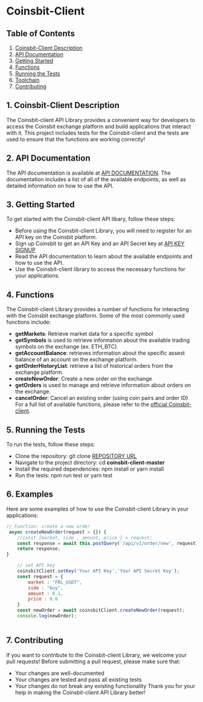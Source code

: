 # Coinsbit-Client 

## Table of Contents

1. [Coinsbit-Client Description](#chapter-001)
2. [API Documentation](#chapter-002)
3. [Getting Started](#chapter-003)
4. [Functions](#chapter-004)
5. [Running the Tests](#chapter-005)
6. [Toolchain](#chapter-006)
7. [Contributing](#chapter-007)


## 1. Coinsbit-Client Description <a id="chapter-001"></a>
The Coinsbit-client API Library provides a convenient way for developers to access the Coinsbit exchange platform 
and build applications that interact with it. 
This project includes tests for the Coinsbit-client and the tests are used to ensure that the functions are working correctly!

## 2. API Documentation <a id="chapter-002"></a>

The API documentation is available at [API DOCUMENTATION](https://www.notion.so/coinsbitwsapi/API-COINSBIT-WS-API-COINSBIT-cf1044cff30646d49a0bab0e28f27a87). The documentation includes a list of all of the available endpoints, as well as detailed information on how to use the API.

## 3. Getting Started <a id="chapter-003"></a>

To get started with the Coinsbit-client API libary, follow these steps:

- Before using the Coinsbit-client Library, you will need to register for an API key on the Coinsbit platform.
- Sign up Coinsbit to get an API Key and an API Secret key at [API KEY SIGNUP](https://api.coinsbit.io)
- Read the API documentation to learn about the available endpoints and how to use the API.
- Use the Coinsbit-client library to access the necessary functions for your applications.

## 4. Functions  <a id="chapter-004"></a>

The Coinsbit-client Library provides a number of functions for interacting with the Coinsbit exchange platform. Some of the most commonly used functions include:

- **getMarkets**: Retrieve market data for a specific symbol
- **getSymbols** is used to retrieve information about the available trading symbols on the exchange (ex. ETH_BTC).
- **getAccountBalance**: retrieves information about the specific assest balance of an account on the exchange platform.
- **getOrderHistoryList**: retrieve a list of historical orders from the exchange platform.
- **createNewOrder**: Create a new order on the exchange
- **getOrders** is used to manage and retrieve information about orders on the exchange.
- **cancelOrder**: Cancel an existing order (using coin pairs and order ID)
For a full list of available functions, please refer to the [official Coinsbit-client](https://github.com/ngocbd/coinsbit-client/blob/master/index.js).

## 5. Running the Tests <a id="chapter-005"></a>

To run the tests, follow these steps:

- Clone the repository: git clone [REPOSITORY URL](https://github.com/ngocbd/coinsbit-client)
- Navigate to the project directory: cd **coinsbit-client-master**
- Install the required dependencies: npm install or yarn install
- Run the tests: npm run test or yarn test

## 6. Examples <a id="chapter-006"></a>
Here are some examples of how to use the Coinsbit-client Library in your applications:

```js
// Function: create a new order 
 async createNewOrder(request = {}) {
    //const {market, side , amount, price } = request;
    const response = await this.postQuery('/api/v1/order/new', request);
    return response;
}

```

```js
    // set API key
    coinsbitClient.setKey('Your API Key','Your API Secret Key');
    const request = {
        market : "FRL_USDT",
        side : "buy",
        amount : 0.1,
        price : 0.6
    }
    const newOrder = await coinsbitClient.createNewOrder(request);
    console.log(newOrder);
		
```

## 7. Contributing <a id="chapter-007"></a>

If you want to contribute to the Coinsbit-client Library, we welcome your pull requests! Before submitting a pull request, please make sure that:

- Your changes are well-documented
- Your changes are tested and pass all existing tests
- Your changes do not break any existing functionality
Thank you for your help in making the Coinsbit-client API Library better!




